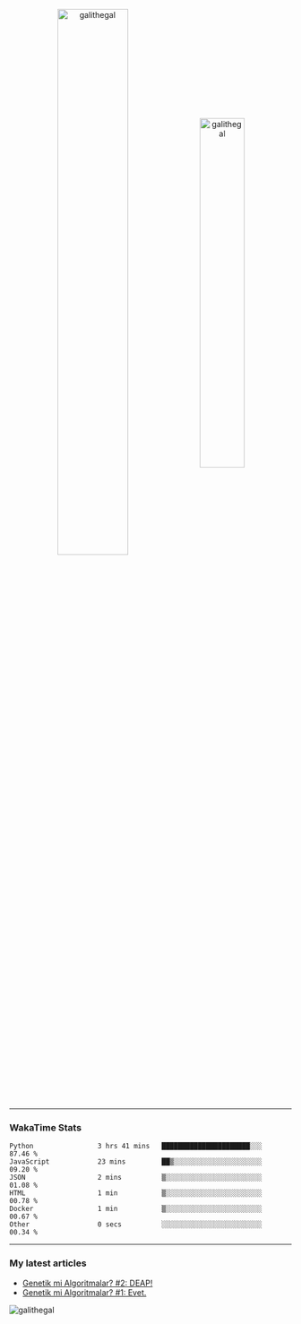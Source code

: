 <p align="center">
  <img align="center" width="50%" height="auto" src="https://github-readme-stats.vercel.app/api?username=galithegal&show_icons=true&count_private=true&theme=jolly&locale=en" alt="galithegal" />
  <img align="center" width="40%" height="auto" src="https://github-readme-stats.vercel.app/api/top-langs?username=galithegal&exclude_repo=NNCars&show_icons=true&theme=jolly&locale=en&layout=compact" alt="galithegal" />
</p>

<hr class="dashed" />
<p align="center">

<h3 align="left">WakaTime Stats</h3>
<!--START_SECTION:waka-->

```text
Python                3 hrs 41 mins   ██████████████████████░░░   87.46 %
JavaScript            23 mins         ██▒░░░░░░░░░░░░░░░░░░░░░░   09.20 %
JSON                  2 mins          ▒░░░░░░░░░░░░░░░░░░░░░░░░   01.08 %
HTML                  1 min           ▒░░░░░░░░░░░░░░░░░░░░░░░░   00.78 %
Docker                1 min           ▒░░░░░░░░░░░░░░░░░░░░░░░░   00.67 %
Other                 0 secs          ░░░░░░░░░░░░░░░░░░░░░░░░░   00.34 %
```

<!--END_SECTION:waka-->

</p>
<hr class="dashed" />

<h3 align="left">My latest articles</h3>

<!-- BLOG-POST-LIST:START -->
- [Genetik mi Algoritmalar?  #2: DEAP!](https://medium.com/rsparametrelerbutunu/genetik-mi-algoritmalar-2-deap-faaaaab756f7?source=rss-873ea545dd09------2)
- [Genetik mi Algoritmalar?  #1: Evet.](https://medium.com/rsparametrelerbutunu/genetik-mi-algoritmalar-1-evet-9fded872060b?source=rss-873ea545dd09------2)
<!-- BLOG-POST-LIST:END -->

<!-- View counter -->
<p align="left"> <img src="https://komarev.com/ghpvc/?username=galithegal&label=Views&color=010002&style=flat-square" alt="galithegal" /> </p>
